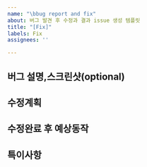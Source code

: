 ```yaml
---
name: "\bbug report and fix"
about: 버그 발견 후 수정과 결과 issue 생성 템플릿
title: "[Fix]"
labels: Fix
assignees: ''

---
```


**버그 설명,스크린샷(optional)**
---


**수정계획**
---


**수정완료 후 예상동작**
---


**특이사항**
---
